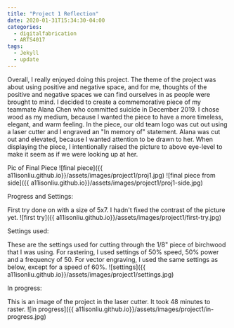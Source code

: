 ```yaml
---
title: "Project 1 Reflection"
date: 2020-01-31T15:34:30-04:00
categories:
  - digitalfabrication
  - ARTS4017
tags:
  - Jekyll
  - update
---
```


Overall, I really enjoyed doing this project. The theme of the project was about using positive and negative space, and for me, thoughts of the positive and negative spaces we can find ourselves in as people were brought to mind. I decided to create a commemorative piece of my teammate Alana Chen who committed suicide in December 2019. I chose wood as my medium, because I wanted the piece to have a more timeless, elegant, and warm feeling. In the piece, our old team logo was cut out using a laser cutter and I engraved an "In memory of" statement. Alana was cut out and elevated, because I wanted attention to be drawn to her. When displaying the piece, I intentionally raised the picture to above eye-level to make it seem as if we were looking up at her.

Pic of Final Piece
![final piece]({{ a11isonliu.github.io}}/assets/images/project1/proj1.jpg)
![final piece from side]({{ a11isonliu.github.io}}/assets/images/project1/proj1-side.jpg)


Progress and Settings:

First try done on with a size of 5x7. I hadn't fixed the contrast of the picture yet.
![first try]({{ a11isonliu.github.io}}/assets/images/project1/first-try.jpg)

Settings used:

These are the settings used for cutting through the 1/8" piece of birchwood that I was using. For rastering, I used settings of 50\% speed, 50\% power and a frequency of 50. For vector engraving, I used the same settings as below, except for a speed of 60\%.
![settings]({{ a11isonliu.github.io}}/assets/images/project1/settings.jpg)

In progress:

This is an image of the project in the laser cutter. It took 48 minutes to raster.
![in progress]({{ a11isonliu.github.io}}/assets/images/project1/in-progress.jpg)